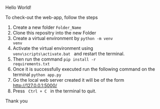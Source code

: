 Hello World!

To check-out the web-app, follow the steps

1. Create a new folder <code>Folder_Name</code>
2. Clone this repositry into the new Folder
3. Create a virtual environment by <code>python -m venv venv</code>
4. Activate the virtual environment using <code> venv\scripts\activate.bat </code> and restart the terminal.
5. Then run the command <code>pip install -r requirements.txt</code>
6. Once it is successfully executed run the following command on the terminal <code>python app.py</code>
7. Go the local web server created it will be of the form <url> http://127.0.0.1:5000/ </url>
8. Press <code> Ctrl + C </code> in the terminal to quit.

Thank you
